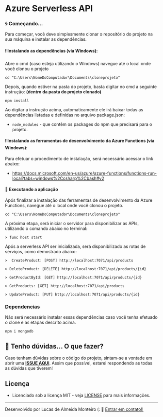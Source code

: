 # Azure Serverless API

### 🌀 Começando... 

Para começar, você deve simplesmente clonar o repositório do projeto na sua máquina e instalar as dependências.

#### ❗️ Instalando as dependências (via Windows): 

Abre o cmd (caso esteja utilizando o Windows) navegue até o local onde você clonou o projeto

```
cd "C:\Users\NomeDoComputador\Documents\cloneprojeto"
```

Depois, quando estiver na pasta do projeto, basta digitar no cmd a seguinte instrução: **(dentro da pasta do projeto clonado)**

```
npm install
```

Ao digitar a instrução acima, automaticamente ele irá baixar todas as dependências listadas e definidas no arquivo package.json:

* `node_modules` - que contêm os packages do npm que precisará para o projeto.

#### ❗️ Instalando as ferramentas de desenvolvimento da Azure Functions (via Windows): 

Para efetuar o procedimento de instalação, será necessário acessar o link abaixo:
- https://docs.microsoft.com/en-us/azure/azure-functions/functions-run-local?tabs=windows%2Ccsharp%2Cbash#v2

#### 💨 Executando a aplicação 

Após finalizar a instalação das ferramentas de desenvolvimento da Azure Functions, navegue até o local onde você clonou o projeto.

```
cd "C:\Users\NomeDoComputador\Documents\cloneprojeto"
```

A próxima etapa, será iniciar o servidor para disponibilizar as APIs, utilizando o comando abaixo no terminal:

```
> func host start
```

Após a serverless API ser inicializada, será disponibilizado as rotas de serviços, como demostrado abaixo:

```
>  CreateProduct: [POST] http://localhost:7071/api/products

> DeleteProduct: [DELETE] http://localhost:7071/api/products/{id}

> GetProductById: [GET] http://localhost:7071/api/products/{id}

> GetProducts: [GET] http://localhost:7071/api/products

> UpdateProduct: [PUT] http://localhost:7071/api/products/{id}
```

### Dependencias
Não será necessário instalar essas dependências caso você tenha efetuado o clone e as etapas descrito acima. 
```
npm i mongodb
```

## 🚩 Tenho dúvidas... O que fazer? 

Caso tenham dúvidas sobre o código do projeto, sintam-se a vontade em abrir uma **[ISSUE AQUI](https://github.com/lucasdealmeidadev/nodejs-serverless-api/issues)**. Assim que possível, estarei respondendo as todas as dúvidas que tiverem!

## Licença

* Licenciado sob a licença MIT - veja [LICENSE](https://github.com/lucasdealmeidadev/nodejs-serverless-api/blob/main/LICENSE) para mais informações.

----------

Desenvolvido por Lucas de Almeida Monteiro (:  👋  [ Entrar em contato!!](https://www.linkedin.com/in/lucas-almeida-145a4513a)